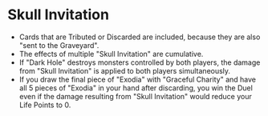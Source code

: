 # Skull Invitation

*   Cards that are Tributed or Discarded are included, because they are also "sent to the Graveyard".
*   The effects of multiple "Skull Invitation" are cumulative.
*   If "Dark Hole" destroys monsters controlled by both players, the damage from "Skull Invitation" is applied to both players simultaneously.
*   If you draw the final piece of "Exodia" with "Graceful Charity" and have all 5 pieces of "Exodia" in your hand after discarding, you win the Duel even if the damage resulting from "Skull Invitation" would reduce your Life Points to 0.
